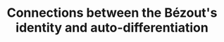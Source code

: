 ---
layout: post
title: Connections between the Bézout's identity and auto-differentiation
category: writeup
draft: false
loc: /writeups/euclid.pdf
tags:
---